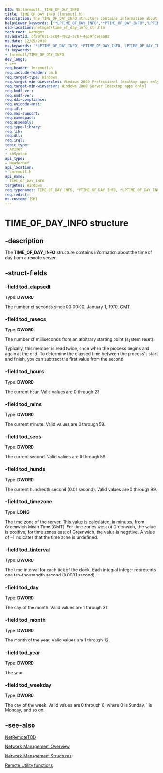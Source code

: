 ```yaml
---
UID: NS:lmremutl._TIME_OF_DAY_INFO
title: TIME_OF_DAY_INFO (lmremutl.h)
description: The TIME_OF_DAY_INFO structure contains information about the time of day from a remote server.
helpviewer_keywords: ["*LPTIME_OF_DAY_INFO","*PTIME_OF_DAY_INFO","LPTIME_OF_DAY_INFO","LPTIME_OF_DAY_INFO structure pointer [Network Management]","PTIME_OF_DAY_INFO","PTIME_OF_DAY_INFO structure pointer [Network Management]","TIME_OF_DAY_INFO","TIME_OF_DAY_INFO structure [Network Management]","_win32_time_of_day_info_str","lmremutl/LPTIME_OF_DAY_INFO","lmremutl/PTIME_OF_DAY_INFO","lmremutl/TIME_OF_DAY_INFO","netmgmt.time_of_day_info_str"]
old-location: netmgmt\time_of_day_info_str.htm
tech.root: NetMgmt
ms.assetid: bf89f071-5c04-40c2-a7b7-4e59fc9eaa02
ms.date: 12/05/2018
ms.keywords: '*LPTIME_OF_DAY_INFO, *PTIME_OF_DAY_INFO, LPTIME_OF_DAY_INFO, LPTIME_OF_DAY_INFO structure pointer [Network Management], PTIME_OF_DAY_INFO, PTIME_OF_DAY_INFO structure pointer [Network Management], TIME_OF_DAY_INFO, TIME_OF_DAY_INFO structure [Network Management], _win32_time_of_day_info_str, lmremutl/LPTIME_OF_DAY_INFO, lmremutl/PTIME_OF_DAY_INFO, lmremutl/TIME_OF_DAY_INFO, netmgmt.time_of_day_info_str'
f1_keywords:
- lmremutl/TIME_OF_DAY_INFO
dev_langs:
- c++
req.header: lmremutl.h
req.include-header: Lm.h
req.target-type: Windows
req.target-min-winverclnt: Windows 2000 Professional [desktop apps only]
req.target-min-winversvr: Windows 2000 Server [desktop apps only]
req.kmdf-ver: 
req.umdf-ver: 
req.ddi-compliance: 
req.unicode-ansi: 
req.idl: 
req.max-support: 
req.namespace: 
req.assembly: 
req.type-library: 
req.lib: 
req.dll: 
req.irql: 
topic_type:
- APIRef
- kbSyntax
api_type:
- HeaderDef
api_location:
- Lmremutl.h
api_name:
- TIME_OF_DAY_INFO
targetos: Windows
req.typenames: TIME_OF_DAY_INFO, *PTIME_OF_DAY_INFO, *LPTIME_OF_DAY_INFO
req.redist: 
ms.custom: 19H1
---
```


# TIME_OF_DAY_INFO structure


## -description


The
				<b>TIME_OF_DAY_INFO</b> structure contains information about the time of day from a remote server.


## -struct-fields




### -field tod_elapsedt

Type: <b>DWORD</b>

The number of seconds since 00:00:00, January 1, 1970, GMT.


### -field tod_msecs

Type: <b>DWORD</b>

The number of milliseconds from an arbitrary starting point (system reset). 




Typically, this member is read twice, once when the process begins and again at the end. To determine the elapsed time between the process's start and finish, you can subtract the first value from the second.


### -field tod_hours

Type: <b>DWORD</b>

The current hour. Valid values are 0 through 23.


### -field tod_mins

Type: <b>DWORD</b>

The current minute. Valid values are 0 through 59.


### -field tod_secs

Type: <b>DWORD</b>

The current second. Valid values are 0 through 59.


### -field tod_hunds

Type: <b>DWORD</b>

The current hundredth second (0.01 second). Valid values are 0 through 99.


### -field tod_timezone

Type: <b>LONG</b>

The time zone of the server. This value is calculated, in minutes, from Greenwich Mean Time (GMT). For time zones west of Greenwich, the value is positive; for time zones east of Greenwich, the value is negative. A value of –1 indicates that the time zone is undefined.


### -field tod_tinterval

Type: <b>DWORD</b>

The time interval for each tick of the clock. Each integral integer represents one ten-thousandth second (0.0001 second).


### -field tod_day

Type: <b>DWORD</b>

The day of the month. Valid values are 1 through 31.


### -field tod_month

Type: <b>DWORD</b>

The month of the year. Valid values are 1 through 12.


### -field tod_year

Type: <b>DWORD</b>

The year.


### -field tod_weekday

Type: <b>DWORD</b>

The day of the week. Valid values are 0 through 6, where 0 is Sunday, 1 is Monday, and so on.


## -see-also




<a href="https://docs.microsoft.com/windows/desktop/api/lmremutl/nf-lmremutl-netremotetod">NetRemoteTOD</a>



<a href="https://docs.microsoft.com/windows/desktop/NetMgmt/network-management">Network Management Overview</a>



<a href="https://docs.microsoft.com/windows/desktop/NetMgmt/network-management-structures">Network Management Structures</a>



<a href="https://docs.microsoft.com/windows/desktop/NetMgmt/remote-utility-functions">Remote Utility functions</a>
 

 

